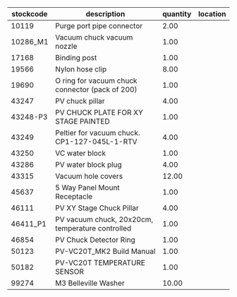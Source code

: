 |stockcode|description|quantity|location|
|---------|-----------|--------|--------|
|10119|Purge port pipe connector|2.00| |
|10286_M1|Vacuum chuck vacuum nozzle|1.00||
|17168|Binding post|1.00||
|19566|Nylon hose clip|8.00||
|19690|O ring for vacuum chuck connector (pack of 200)|1.00||
|43247|PV chuck pillar|4.00||
|43248-P3|PV CHUCK PLATE FOR XY STAGE PAINTED|1.00||
|43249|Peltier for vacuum chuck.  CP1-127-045L-1-RTV|4.00||
|43250|VC water block|1.00||
|43286|PV water block plug|4.00||
|43315|Vacuum hole covers|12.00||
|45637|5 Way Panel Mount Receptacle|1.00||
|46111|PV XY Stage Chuck Pillar|4.00||
|46411_P1|PV vacuum chuck, 20x20cm, temperature controlled|1.00||
|46854|PV Chuck Detector Ring|1.00||
|50123|PV-VC20T_MK2 Build Manual|1.00||
|50182|PV-VC20T TEMPERATURE SENSOR|1.00||
|99274|M3 Belleville Washer|10.00||

